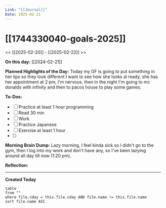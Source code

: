 ```yaml
---
Link: "[[Journal]]"
Date: 2025-02-21
---
```


# [[1744330040-goals-2025]]

<< [[2025-02-20]] - [[2025-02-22]] >>

**On this day:** [[2024-02-21]]

**Planned Highlights of the Day:**
Today my GF is going to put something in her lips so they look different I want to see how she looks al ready, she has her appointment at 2 pm, I'm nervous, then in the night I'm going to mc donalds with infinity and then to pacos house to play some games.

**To-Dos:**

- [ ] Practice at least 1 hour programming
- [ ] Read 30 min
- [ ] Work
- [ ] Practice Japanese
- [ ] Exercise at least 1 hour
- [ ]

**Morning Brain Dump:**
Lazy morning, I feel kinda sick so I didn't go to the gym, then I log into my work and don't have any, so I've been lazying around all day till now (1:20 pm).

**Reflection:**

---

**Created Today**

```dataview
table
from ""
where file.cday = this.file.cday AND file.name != this.file.name
sort file.name ASC
```
